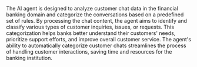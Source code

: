 <a name="description"></a>

The AI agent is designed to analyze customer chat data in the financial banking domain and categorize the conversations based on a predefined set of rules. By processing the chat content, the agent aims to identify and classify various types of customer inquiries, issues, or requests. This categorization helps banks better understand their customers' needs, prioritize support efforts, and improve overall customer service. The agent's ability to automatically categorize customer chats streamlines the process of handling customer interactions, saving time and resources for the banking institution.